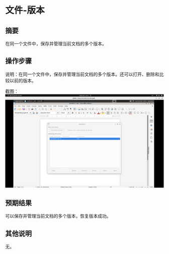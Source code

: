 # 文件-版本

## 摘要

在同一个文件中，保存并管理当前文档的多个版本。

## 操作步骤

说明：在同一个文件中，保存并管理当前文档的多个版本。还可以打开、删除和比较以前的版本。

截图：![image](./images/z8.png)

## 预期结果

可以保存并管理当前文档的多个版本，恢复版本成功。

## 其他说明

无。


